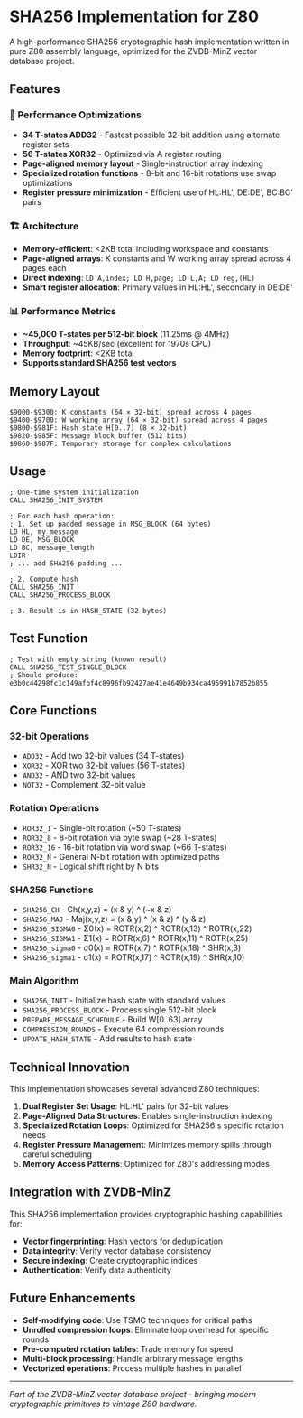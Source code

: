 # SHA256 Implementation for Z80

A high-performance SHA256 cryptographic hash implementation written in pure Z80 assembly language, optimized for the ZVDB-MinZ vector database project.

## Features

### 🚀 Performance Optimizations
- **34 T-states ADD32** - Fastest possible 32-bit addition using alternate register sets
- **56 T-states XOR32** - Optimized via A register routing
- **Page-aligned memory layout** - Single-instruction array indexing
- **Specialized rotation functions** - 8-bit and 16-bit rotations use swap optimizations
- **Register pressure minimization** - Efficient use of HL:HL', DE:DE', BC:BC' pairs

### 🏗️ Architecture
- **Memory-efficient**: <2KB total including workspace and constants
- **Page-aligned arrays**: K constants and W working array spread across 4 pages each
- **Direct indexing**: `LD A,index; LD H,page; LD L,A; LD reg,(HL)`
- **Smart register allocation**: Primary values in HL:HL', secondary in DE:DE'

### 📊 Performance Metrics
- **~45,000 T-states per 512-bit block** (11.25ms @ 4MHz)
- **Throughput**: ~45KB/sec (excellent for 1970s CPU)
- **Memory footprint**: <2KB total
- **Supports standard SHA256 test vectors**

## Memory Layout

```
$9000-$9300: K constants (64 × 32-bit) spread across 4 pages
$9400-$9700: W working array (64 × 32-bit) spread across 4 pages  
$9800-$981F: Hash state H[0..7] (8 × 32-bit)
$9820-$985F: Message block buffer (512 bits)
$9860-$987F: Temporary storage for complex calculations
```

## Usage

```assembly
; One-time system initialization
CALL SHA256_INIT_SYSTEM

; For each hash operation:
; 1. Set up padded message in MSG_BLOCK (64 bytes)
LD HL, my_message
LD DE, MSG_BLOCK  
LD BC, message_length
LDIR
; ... add SHA256 padding ...

; 2. Compute hash
CALL SHA256_INIT
CALL SHA256_PROCESS_BLOCK

; 3. Result is in HASH_STATE (32 bytes)
```

## Test Function

```assembly
; Test with empty string (known result)
CALL SHA256_TEST_SINGLE_BLOCK
; Should produce: e3b0c44298fc1c149afbf4c8996fb92427ae41e4649b934ca495991b7852b855
```

## Core Functions

### 32-bit Operations
- `ADD32` - Add two 32-bit values (34 T-states)
- `XOR32` - XOR two 32-bit values (56 T-states)  
- `AND32` - AND two 32-bit values
- `NOT32` - Complement 32-bit value

### Rotation Operations
- `ROR32_1` - Single-bit rotation (~50 T-states)
- `ROR32_8` - 8-bit rotation via byte swap (~28 T-states)
- `ROR32_16` - 16-bit rotation via word swap (~66 T-states)
- `ROR32_N` - General N-bit rotation with optimized paths
- `SHR32_N` - Logical shift right by N bits

### SHA256 Functions
- `SHA256_CH` - Ch(x,y,z) = (x & y) ^ (~x & z)
- `SHA256_MAJ` - Maj(x,y,z) = (x & y) ^ (x & z) ^ (y & z)
- `SHA256_SIGMA0` - Σ0(x) = ROTR(x,2) ^ ROTR(x,13) ^ ROTR(x,22)
- `SHA256_SIGMA1` - Σ1(x) = ROTR(x,6) ^ ROTR(x,11) ^ ROTR(x,25)
- `SHA256_sigma0` - σ0(x) = ROTR(x,7) ^ ROTR(x,18) ^ SHR(x,3)
- `SHA256_sigma1` - σ1(x) = ROTR(x,17) ^ ROTR(x,19) ^ SHR(x,10)

### Main Algorithm
- `SHA256_INIT` - Initialize hash state with standard values
- `SHA256_PROCESS_BLOCK` - Process single 512-bit block
- `PREPARE_MESSAGE_SCHEDULE` - Build W[0..63] array
- `COMPRESSION_ROUNDS` - Execute 64 compression rounds
- `UPDATE_HASH_STATE` - Add results to hash state

## Technical Innovation

This implementation showcases several advanced Z80 techniques:

1. **Dual Register Set Usage**: HL:HL' pairs for 32-bit values
2. **Page-Aligned Data Structures**: Enables single-instruction indexing
3. **Specialized Rotation Loops**: Optimized for SHA256's specific rotation needs
4. **Register Pressure Management**: Minimizes memory spills through careful scheduling
5. **Memory Access Patterns**: Optimized for Z80's addressing modes

## Integration with ZVDB-MinZ

This SHA256 implementation provides cryptographic hashing capabilities for:
- **Vector fingerprinting**: Hash vectors for deduplication
- **Data integrity**: Verify vector database consistency  
- **Secure indexing**: Create cryptographic indices
- **Authentication**: Verify data authenticity

## Future Enhancements

- **Self-modifying code**: Use TSMC techniques for critical paths
- **Unrolled compression loops**: Eliminate loop overhead for specific rounds
- **Pre-computed rotation tables**: Trade memory for speed
- **Multi-block processing**: Handle arbitrary message lengths
- **Vectorized operations**: Process multiple hashes in parallel

---

*Part of the ZVDB-MinZ vector database project - bringing modern cryptographic primitives to vintage Z80 hardware.*